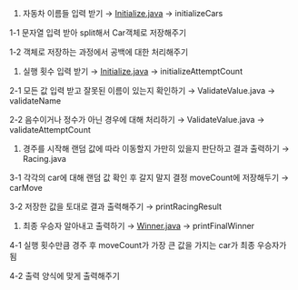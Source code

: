 1. 자동차 이름들 입력 받기 → [Initialize.java](http://Initialize.java) → initializeCars

1-1 문자열 입력 받아 split해서 Car객체로 저장해주기

1-2 객체로 저장하는 과정에서 공백에 대한 처리해주기

1. 실행 횟수 입력 받기 → [Initialize.java](http://Initialize.java) → initializeAttemptCount

2-1 모든 값 입력 받고 잘못된 이름이 있는지 확인하기 → ValidateValue.java → validateName

2-2 음수이거나 정수가 아닌 경우에 대해 처리하기 → ValidateValue.java → validateAttemptCount

1. 경주를 시작해 랜덤 값에 따라 이동할지 가만히 있을지 판단하고 결과 출력하기 → Racing.java

3-1 각각의 car에 대해 랜덤 값 확인 후 갈지 말지 결정 moveCount에 저장해두기 → carMove

3-2 저장한 값을 토대로 결과 출력해주기 → printRacingResult

1. 최종 우승자 알아내고 출력하기 → [Winner.java](http://Winner.java) → printFinalWinner

4-1 실행 횟수만큼 경주 후 moveCount가 가장 큰 값을 가지는 car가 최종 우승자가 됨

4-2 출력 양식에 맞게 출력해주기
